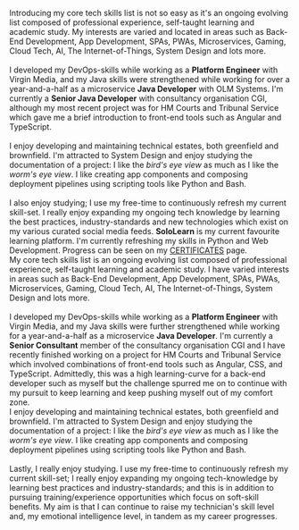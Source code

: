 Introducing my core tech skills list is not so easy as it's an ongoing evolving list composed of professional 
experience, self-taught learning and academic study. My interests are varied and located in areas such as Back-End 
Development, App Development, SPAs, PWAs, Microservices, Gaming, Cloud Tech, AI, The Internet-of-Things, System Design 
and lots more.
<br/>
<br/>
I developed my DevOps-skills while working as a **Platform Engineer** with Virgin Media, and my Java skills were
strengthened while working for over a year-and-a-half as a microservice **Java Developer** with OLM Systems. I'm 
currently a **Senior Java Developer** with consultancy organisation CGI, although my most recent project was for 
HM Courts and Tribunal Service which gave me a brief introduction to front-end tools such as Angular and TypeScript.
<br />
<br />
I enjoy developing and maintaining technical estates, both greenfield and brownfield. I'm attracted to System Design and 
enjoy studying the documentation of a project: I like the *bird's eye view* as much as I like the *worm's eye view*. 
I like creating app components and composing deployment pipelines using scripting tools like Python and Bash. 
<br />
<br />
I also enjoy studying; I use my free-time to continuously refresh my current skill-set. I really enjoy expanding my 
ongoing tech knowledge by learning the best practices, industry-standards and new technologies which exist on my
various curated social media feeds. **SoloLearn** is my current favourite learning platform. I'm currently refreshing
my skills in Python and Web Development. Progress can be seen on my [CERTIFICATES](https://cv.lyle.app/certificates) 
page.
<br/>
My core tech skills list is an ongoing evolving list composed of professional experience, self-taught learning and 
academic study. I have varied interests in areas such as Back-End Development, App Development, SPAs, PWAs, 
Microservices, Gaming, Cloud Tech, AI, The Internet-of-Things, System Design and lots more.
<br />
<br />
I developed my DevOps-skills while working as a **Platform Engineer** with Virgin Media, and my Java skills were
further strengthened while working for a year-and-a-half as a microservice **Java Developer**. I'm currently a
**Senior Consultant** member of the consultancy organisation CGI and I have recently finished working on a project for 
HM Courts and Tribunal Service which involved combinations of front-end tools such as Angular, CSS, and 
TypeScript. Admittedly, this was a high learning-curve for a back-end developer such as myself but the challenge spurred 
me on to continue with my pursuit to keep learning and keep pushing myself out of my comfort zone.
<br />
I enjoy developing and maintaining technical estates, both greenfield and brownfield. I'm  attracted to System 
Design and enjoy studying the documentation of a project: I like the *bird's eye view* as much as I like the *worm's 
eye view*. I like creating app components and composing deployment pipelines using scripting tools like Python and 
Bash. 
<br />
<br />
Lastly, I really enjoy studying. I use my free-time to continuously refresh my current skill-set; I really enjoy 
expanding my ongoing tech-knowledge by learning best practices and industry-standards; and this is in addition to 
pursuing training/experience opportunities which focus on soft-skill benefits. My aim is that I can continue to raise my 
technician's skill level and, my emotional intelligence level, in tandem as my career progresses.
